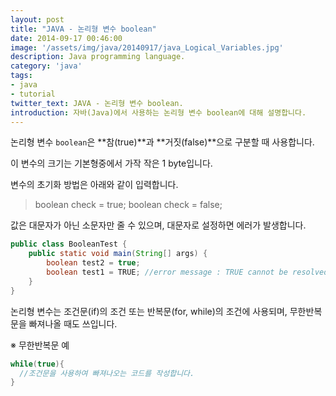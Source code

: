 ```yaml
---
layout: post
title: "JAVA - 논리형 변수 boolean"
date: 2014-09-17 00:46:00
image: '/assets/img/java/20140917/java_Logical_Variables.jpg'
description: Java programming language.
category: 'java'
tags:
- java
- tutorial
twitter_text: JAVA - 논리형 변수 boolean.
introduction: 자바(Java)에서 사용하는 논리형 변수 boolean에 대해 설명합니다.
---
```


논리형 변수 `boolean`은 **참(true)**과 **거짓(false)**으로 구분할 때 사용합니다.

이 변수의 크기는 기본형중에서 가작 작은 1 byte입니다.

변수의 초기화 방법은 아래와 같이 입력합니다.

> boolean check = true;
  boolean check = false;

값은 대문자가 아닌 소문자만 줄 수 있으며, 대문자로 설정하면 에러가 발생합니다.

```java
public class BooleanTest {
	public static void main(String[] args) {
		boolean test2 = true;
		boolean test1 = TRUE; //error message : TRUE cannot be resolved to a variable
	}
}
```

논리형 변수는 조건문(if)의 조건 또는 반복문(for, while)의 조건에 사용되며, 무한반복문을 빠져나올 때도 쓰입니다.

※ 무한반복문 예

```java
while(true){
  //조건문을 사용하여 빠져나오는 코드를 작성합니다.
}
```
